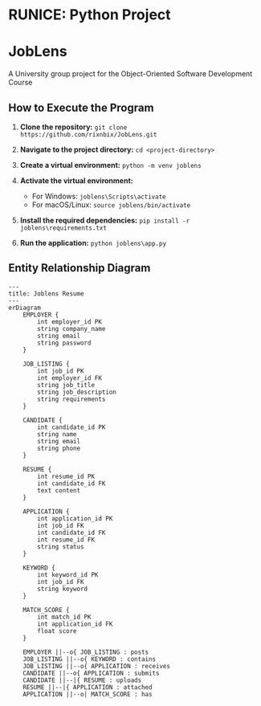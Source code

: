 # RUNICE: Python Project

# JobLens

A University group project for the Object-Oriented Software Development Course

## How to Execute the Program

1. **Clone the repository:**
   `git clone https://github.com/rixnbix/JobLens.git`

2. **Navigate to the project directory:**
   `cd <project-directory>`

3. **Create a virtual environment:**
   `python -m venv joblens`

4. **Activate the virtual environment:**

   - For Windows:
     `joblens\Scripts\activate`
   - For macOS/Linux:
     `source joblens/bin/activate`

5. **Install the required dependencies:**
   `pip install -r joblens\requirements.txt`

6. **Run the application:**
   `python joblens\app.py`

## Entity Relationship Diagram

```mermaid
---
title: Joblens Resume
---
erDiagram
    EMPLOYER {
        int employer_id PK
        string company_name
        string email
        string password
    }

    JOB_LISTING {
        int job_id PK
        int employer_id FK
        string job_title
        string job_description
        string requirements
    }

    CANDIDATE {
        int candidate_id PK
        string name
        string email
        string phone
    }

    RESUME {
        int resume_id PK
        int candidate_id FK
        text content
    }

    APPLICATION {
        int application_id PK
        int job_id FK
        int candidate_id FK
        int resume_id FK
        string status
    }

    KEYWORD {
        int keyword_id PK
        int job_id FK
        string keyword
    }

    MATCH_SCORE {
        int match_id PK
        int application_id FK
        float score
    }

    EMPLOYER ||--o{ JOB_LISTING : posts
    JOB_LISTING ||--o{ KEYWORD : contains
    JOB_LISTING ||--o{ APPLICATION : receives
    CANDIDATE ||--o{ APPLICATION : submits
    CANDIDATE ||--|{ RESUME : uploads
    RESUME ||--|{ APPLICATION : attached
    APPLICATION ||--o| MATCH_SCORE : has
```
